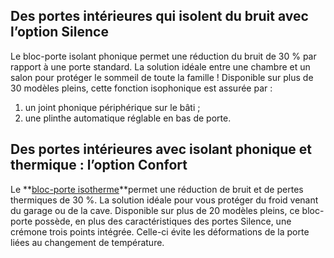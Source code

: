 ## Des portes intérieures qui isolent du bruit avec l’option Silence
Le bloc-porte isolant phonique permet une réduction du bruit de 30 % par rapport à une porte standard. La solution idéale entre une chambre et un salon pour protéger le sommeil de toute la famille !
Disponible sur plus de 30 modèles pleins, cette fonction isophonique est assurée par :
1. un joint phonique périphérique sur le bâti ;
2. une plinthe automatique réglable en bas de porte.
## Des portes intérieures avec isolant phonique et thermique : l’option Confort
Le **[bloc-porte isotherme](/porte-de-service-isolante-metallique-double-paroi-en-poussant-FPC407336)**permet une réduction de bruit et de pertes thermiques de 30 %. La solution idéale pour vous protéger du froid venant du garage ou de la cave.
Disponible sur plus de 20 modèles pleins, ce bloc-porte possède, en plus des caractéristiques des portes Silence, une crémone trois points intégrée. Celle-ci évite les déformations de la porte liées au changement de température.